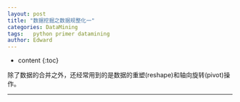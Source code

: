 ```yaml
---
layout: post
title: "数据挖掘之数据规整化一"
categories: DataMining
tags:	python primer datamining
author: Edward
---
```


* content
{:toc}

除了数据的合并之外，还经常用到的是数据的重塑(reshape)和轴向旋转(pivot)操作。

--------------------
